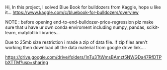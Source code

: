 Hi, 
In this project, I solved Blue Book for bulldozers from Kaggle, hope u like it...
https://www.kaggle.com/c/bluebook-for-bulldozers/overview

NOTE : before opening end-to-end-bulldozer-price-regression plz make sure that u have ur own conda enviroment including numpy, pandas, scikit-learn, matplotlib libraries...

Due to 25mb size restriction i made a zip of data file. If zip files aren't working then download all the data material from google drive link....

https://drive.google.com/drive/folders/1nTu3TtWmsBAmzt5NWGDa47RfDTPbXTTM?usp=sharing
